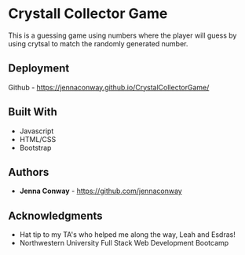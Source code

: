 # Crystall Collector Game

This is a guessing game using numbers where the player will guess by using crytsal to match the randomly generated number.

## Deployment

Github - https://jennaconway.github.io/CrystalCollectorGame/

## Built With

* Javascript
* HTML/CSS
* Bootstrap

## Authors

* **Jenna Conway** - https://github.com/jennaconway

## Acknowledgments

* Hat tip to my TA's who helped me along the way, Leah and Esdras!
* Northwestern University Full Stack Web Development Bootcamp
